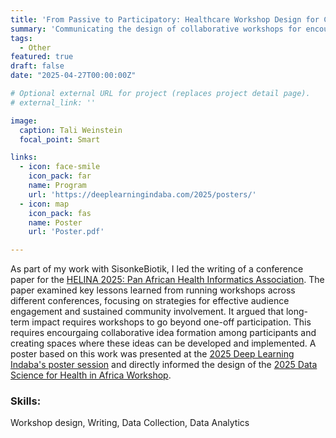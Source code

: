 ```yaml
---
title: 'From Passive to Participatory: Healthcare Workshop Design for Continued Community Engagement'
summary: 'Communicating the design of collaborative workshops for encouraging community building.'
tags:
  - Other
featured: true
draft: false
date: "2025-04-27T00:00:00Z"

# Optional external URL for project (replaces project detail page).
# external_link: ''

image:
  caption: Tali Weinstein
  focal_point: Smart

links:
  - icon: face-smile
    icon_pack: far
    name: Program
    url: 'https://deeplearningindaba.com/2025/posters/'
  - icon: map
    icon_pack: fas
    name: Poster
    url: 'Poster.pdf'

---
```


As part of my work with SisonkeBiotik, I led the writing of a conference paper for the [HELINA 2025: Pan African Health Informatics Association](http://easychair.org/cfp.org/cfp/HELINA2025). The paper examined key lessons learned from running workshops across different conferences, focusing on strategies for effective audience engagement and sustained community involvement. It argued that long-term impact requires workshops to go beyond one-off participation. This requires encourgaing collaborative idea formation among participants and creating spaces where these ideas can be developed and implemented. A poster based on this work was presented at the [2025 Deep Learning Indaba's poster session](https://deeplearningindaba.com/2025/posters/)
 and directly informed the design of the [2025 Data Science for Health in Africa Workshop](https://taliweinstein.netlify.app/project/dli2025/).

### Skills: 
Workshop design, Writing, Data Collection, Data Analytics

